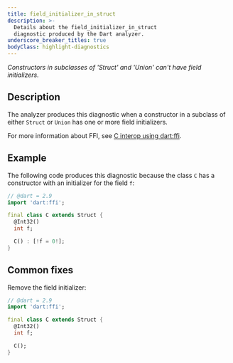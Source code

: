 ```yaml
---
title: field_initializer_in_struct
description: >-
  Details about the field_initializer_in_struct
  diagnostic produced by the Dart analyzer.
underscore_breaker_titles: true
bodyClass: highlight-diagnostics
---
```


_Constructors in subclasses of 'Struct' and 'Union' can't have field
initializers._

## Description

The analyzer produces this diagnostic when a constructor in a subclass of
either `Struct` or `Union` has one or more field initializers.

For more information about FFI, see [C interop using dart:ffi][ffi].

## Example

The following code produces this diagnostic because the class `C` has a
constructor with an initializer for the field `f`:

```dart
// @dart = 2.9
import 'dart:ffi';

final class C extends Struct {
  @Int32()
  int f;

  C() : [!f = 0!];
}
```

## Common fixes

Remove the field initializer:

```dart
// @dart = 2.9
import 'dart:ffi';

final class C extends Struct {
  @Int32()
  int f;

  C();
}
```

[ffi]: /interop/c-interop
